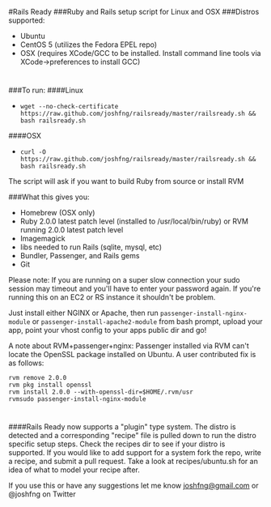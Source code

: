 #Rails Ready
###Ruby and Rails setup script for Linux and OSX
###Distros supported:
 * Ubuntu
 * CentOS 5 (utilizes the Fedora EPEL repo)
 * OSX (requires XCode/GCC to be installed. Install command line tools via XCode->preferences to install GCC)

#
###To run:
####Linux
  * `wget --no-check-certificate https://raw.github.com/joshfng/railsready/master/railsready.sh && bash railsready.sh`

####OSX
  * `curl -O https://raw.github.com/joshfng/railsready/master/railsready.sh && bash railsready.sh`

The script will ask if you want to build Ruby from source or install RVM

###What this gives you:
  * Homebrew (OSX only)
  * Ruby 2.0.0 latest patch level (installed to /usr/local/bin/ruby) or RVM running 2.0.0 latest patch level
  * Imagemagick
  * libs needed to run Rails (sqlite, mysql, etc)
  * Bundler, Passenger, and Rails gems
  * Git

Please note: If you are running on a super slow connection your sudo session may timeout and you'll have to enter your password again. If you're running this on an EC2 or RS instance it shouldn't be problem.

Just install either NGINX or Apache, then run `passenger-install-nginx-module` or `passenger-install-apache2-module` from bash prompt, upload your app, point your vhost config to your apps public dir and go!

A note about RVM+passenger+nginx:
Passenger installed via RVM can't locate the OpenSSL package installed on Ubuntu. A user contributed fix is as follows:

````
rvm remove 2.0.0
rvm pkg install openssl
rvm install 2.0.0 --with-openssl-dir=$HOME/.rvm/usr
rvmsudo passenger-install-nginx-module
````

#
####Rails Ready now supports a "plugin" type system. The distro is detected and a corresponding "recipe" file is pulled down to run the distro specific setup steps. Check the recipes dir to see if your distro is supported. If you would like to add support for a system fork the repo, write a recipe, and submit a pull request. Take a look at recipes/ubuntu.sh for an idea of what to model your recipe after.

If you use this or have any suggestions let me know joshfng@gmail.com or @joshfng on Twitter

